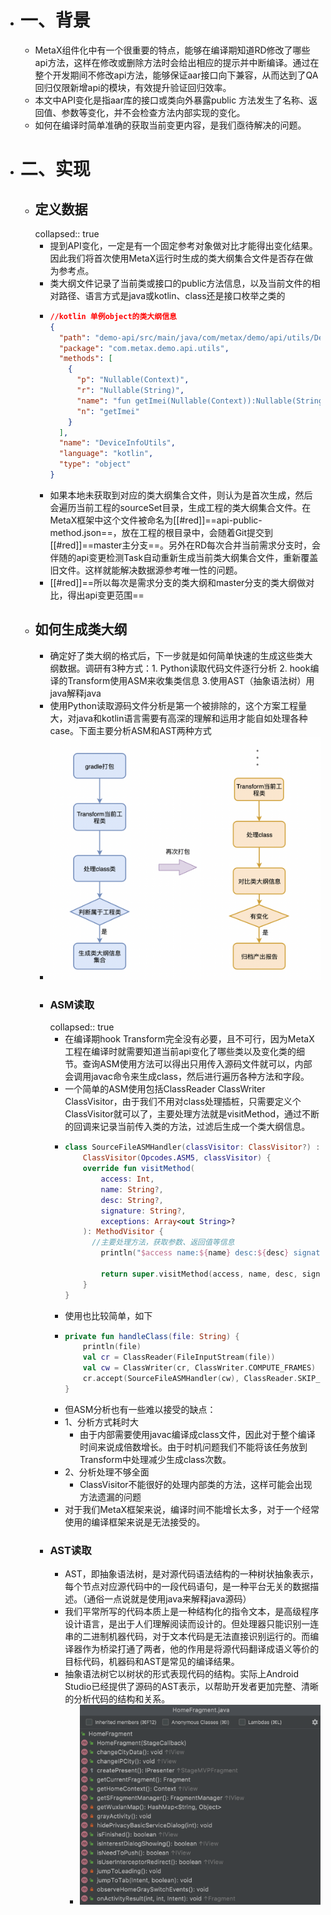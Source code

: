 - # 一、背景
	- MetaX组件化中有一个很重要的特点，能够在编译期知道RD修改了哪些api方法，这样在修改或删除方法时会给出相应的提示并中断编译。通过在整个开发期间不修改api方法，能够保证aar接口向下兼容，从而达到了QA回归仅限新增api的模块，有效提升验证回归效率。
	- 本文中API变化是指aar库的接口或类向外暴露public 方法发生了名称、返回值、参数等变化，并不会检查方法内部实现的变化。
	- 如何在编译时简单准确的获取当前变更内容，是我们亟待解决的问题。
- # 二、实现
	- ## 定义数据
	  collapsed:: true
		- 提到API变化，一定是有一个固定参考对象做对比才能得出变化结果。因此我们将首次使用MetaX运行时生成的类大纲集合文件是否存在做为参考点。
		- 类大纲文件记录了当前类或接口的public方法信息，以及当前文件的相对路径、语言方式是java或kotlin、class还是接口枚举之类的
		- ```json
		  //kotlin 单例object的类大纲信息
		  {
		    "path": "demo-api/src/main/java/com/metax/demo/api/utils/DeviceInfoUtils.kt",
		    "package": "com.metax.demo.api.utils",
		    "methods": [
		      {
		        "p": "Nullable(Context)",
		        "r": "Nullable(String)",
		        "name": "fun getImei(Nullable(Context)):Nullable(String)",
		        "n": "getImei"
		      }
		    ],
		    "name": "DeviceInfoUtils",
		    "language": "kotlin",
		    "type": "object"
		  }
		  ```
		- 如果本地未获取到对应的类大纲集合文件，则认为是首次生成，然后会遍历当前工程的sourceSet目录，生成工程的类大纲集合文件。在MetaX框架中这个文件被命名为[[#red]]==api-public-method.json==，放在工程的根目录中，会随着Git提交到[[#red]]==master主分支==。另外在RD每次合并当前需求分支时，会伴随的api变更检测Task自动重新生成当前类大纲集合文件，重新覆盖旧文件。这样就能解决数据源参考唯一性的问题。
		- [[#red]]==所以每次是需求分支的类大纲和master分支的类大纲做对比，得出api变更范围==
	- ## 如何生成类大纲
		- 确定好了类大纲的格式后，下一步就是如何简单快速的生成这些类大纲数据。调研有3种方式：1. Python读取代码文件逐行分析 2. hook编译的Transform使用ASM来收集类信息 3.使用AST（抽象语法树）用java解释java
		- 使用Python读取源码文件分析是第一个被排除的，这个方案工程量大，对java和kotlin语言需要有高深的理解和运用才能自如处理各种case。下面主要分析ASM和AST两种方式
		- ![image.png](../assets/image_1684238760351_0.png)
		- ### ASM读取
		  collapsed:: true
			- 在编译期hook Transform完全没有必要，且不可行，因为MetaX工程在编译时就需要知道当前api变化了哪些类以及变化类的细节。查询ASM使用方法可以得出只用传入源码文件就可以，内部会调用javac命令来生成class，然后进行遍历各种方法和字段。
			- 一个简单的ASM使用包括ClassReader ClassWriter ClassVisitor，由于我们不用对class处理插桩，只需要定义个ClassVisitor就可以了，主要处理方法就是visitMethod，通过不断的回调来记录当前传入类的方法，过滤后生成一个类大纲信息。
			- ```kotlin
			  class SourceFileASMHandler(classVisitor: ClassVisitor?) :
			      ClassVisitor(Opcodes.ASM5, classVisitor) {
			      override fun visitMethod(
			          access: Int,
			          name: String?,
			          desc: String?,
			          signature: String?,
			          exceptions: Array<out String>?
			      ): MethodVisitor {
			        //主要处理方法，获取参数、返回值等信息
			          println("$access name:${name} desc:${desc} signature:${signature}")
			  
			          return super.visitMethod(access, name, desc, signature, exceptions)
			      }
			  }
			  ```
			- 使用也比较简单，如下
			- ```kotlin
			  private fun handleClass(file: String) {
			      println(file)
			      val cr = ClassReader(FileInputStream(file))
			      val cw = ClassWriter(cr, ClassWriter.COMPUTE_FRAMES)
			      cr.accept(SourceFileASMHandler(cw), ClassReader.SKIP_CODE)
			  }
			  ```
			- 但ASM分析也有一些难以接受的缺点：
			- 1、分析方式耗时大
				- 由于内部需要使用javac编译成class文件，因此对于整个编译时间来说成倍数增长。由于时机问题我们不能将该任务放到Transform中处理减少生成class次数。
			- 2、分析处理不够全面
				- ClassVisitor不能很好的处理内部类的方法，这样可能会出现方法遗漏的问题
			- 对于我们MetaX框架来说，编译时间不能增长太多，对于一个经常使用的编译框架来说是无法接受的。
		- ### AST读取
			- AST，即抽象语法树，是对源代码语法结构的一种树状抽象表示，每个节点对应源代码中的一段代码语句，是一种平台无关的数据描述。（通俗一点说就是使用java来解释java源码）
			- 我们平常所写的代码本质上是一种结构化的指令文本，是高级程序设计语言，是出于人们理解阅读而设计的。但处理器只能识别一连串的二进制机器代码，对于文本代码是无法直接识别运行的。而编译器作为桥梁打通了两者，他的作用是将源代码翻译成语义等价的目标代码，机器码和AST是常见的编译结果。
			- 抽象语法树它以树状的形式表现代码的结构。实际上Android Studio已经提供了源码的AST表示，以帮助开发者更加完整、清晰的分析代码的结构和关系。
				- ![image.png](../assets/image_1684239076852_0.png)